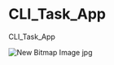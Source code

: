 # CLI_Task_App
CLI_Task_App

![New Bitmap Image jpg](https://user-images.githubusercontent.com/31733809/73138425-65733380-4088-11ea-839d-9d2fd7f08a2c.jpg)
